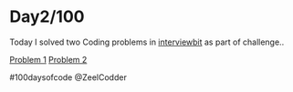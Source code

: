 
# Day2/100

Today I solved two Coding problems in [interviewbit](https://www.interviewbit.com/courses/programming/topics/stacks-and-queues) as part of challenge..

[Problem 1](https://www.interviewbit.com/courses/programming/topics/stacks-and-queues/problems/redundant-braces/previous_submissions/)
[Problem 2](https://www.interviewbit.com/courses/programming/topics/stacks-and-queues/problems/first-non-repeating-character-in-a-stream-of-characters/previous_submissions/)

#100daysofcode
@ZeelCodder